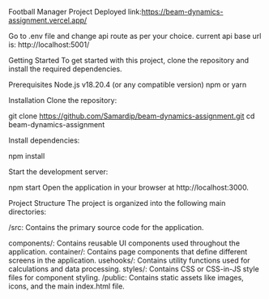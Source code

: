 Football Manager Project
Deployed link:https://beam-dynamics-assignment.vercel.app/

Go to .env file and change api route as per your choice.
current api base url is: http://localhost:5001/

Getting Started
To get started with this project, clone the repository and install the required dependencies.

Prerequisites
Node.js v18.20.4 (or any compatible version)
npm or yarn

Installation
Clone the repository:

git clone https://github.com/Samardip/beam-dynamics-assignment.git
cd beam-dynamics-assignment

Install dependencies:

npm install


Start the development server:

npm start
Open the application in your browser at http://localhost:3000.

Project Structure
The project is organized into the following main directories:

/src: Contains the primary source code for the application.

components/: Contains reusable UI components used throughout the application.
container/: Contains page components that define different screens in the application.
usehooks/: Contains utility functions used for calculations and data processing.
styles/: Contains CSS or CSS-in-JS style files for component styling.
/public: Contains static assets like images, icons, and the main index.html file.